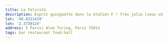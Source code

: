 ```yaml
---
title: La Felicità
description: Esprit guinguette dans la Station F ! Très jolie lieux où l'on peut manger un peu de tout !
lat: '48.8321419'
lon: '2.3730124'
address: 5 Parvis Alan Turing, Paris 75013
tags: bar restaurant food-hall
---
```


